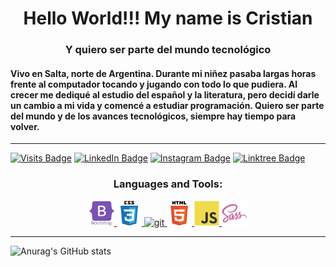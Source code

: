<h1 align="center">Hello World!!! My name is Cristian </h1>
<h3 align="center"> <p>Y quiero ser parte del mundo tecnológico</p> </h3>

<h4> Vivo en Salta, norte de Argentina. Durante mi niñez pasaba largas horas frente al computador tocando y jugando con todo lo que pudiera. Al crecer me dediqué al estudio del español y la literatura, pero decidí darle un cambio a mi vida y comencé a estudiar programación. Quiero ser parte del mundo y de los avances tecnológicos, siempre hay tiempo para volver. </h4>
<hr>

[![Visits Badge](https://badges.pufler.dev/visits/jpromanonet/jpromanonet)](https://jpromano.net)
[![LinkedIn Badge](https://img.shields.io/badge/LinkedIn-Profile-informational?style=flat&logo=linkedin&logoColor=white&color=0D76A8)](https://www.linkedin.com/in/cristian-aguirre-822858220/)
[![Instagram Badge](https://img.shields.io/badge/Instagram-Profile-informational?style=flat&logo=instagram&logoColor=white&color=0D76A8)](https://www.instagram.com/aguirre_cristian101/?hl=es-la)
[![Linktree Badge](https://img.shields.io/badge/Linktree-Profile-informational?style=flat&logo=linktree&logoColor=white&color=0D76A8)](https://linktr.ee/cristianaguirre.dev)


<h3 align="center">Languages and Tools:</h3>
<p align="center"> <a href="https://getbootstrap.com" target="_blank" rel="noreferrer"> <img src="https://raw.githubusercontent.com/devicons/devicon/master/icons/bootstrap/bootstrap-plain-wordmark.svg" alt="bootstrap" width="40" height="40"/> </a> <a href="https://www.w3schools.com/css/" target="_blank" rel="noreferrer"> <img src="https://raw.githubusercontent.com/devicons/devicon/master/icons/css3/css3-original-wordmark.svg" alt="css3" width="40" height="40"/> </a> <a href="https://git-scm.com/" target="_blank" rel="noreferrer"> <img src="https://www.vectorlogo.zone/logos/git-scm/git-scm-icon.svg" alt="git" width="40" height="40"/> </a> <a href="https://www.w3.org/html/" target="_blank" rel="noreferrer"> <img src="https://raw.githubusercontent.com/devicons/devicon/master/icons/html5/html5-original-wordmark.svg" alt="html5" width="40" height="40"/> </a> <a href="https://developer.mozilla.org/en-US/docs/Web/JavaScript" target="_blank" rel="noreferrer"> <img src="https://raw.githubusercontent.com/devicons/devicon/master/icons/javascript/javascript-original.svg" alt="javascript" width="40" height="40"/> </a> <a href="https://sass-lang.com" target="_blank" rel="noreferrer"> <img src="https://raw.githubusercontent.com/devicons/devicon/master/icons/sass/sass-original.svg" alt="sass" width="40" height="40"/> </a> </p>
<hr>

<!--[![Top Langs](https://github-readme-stats.vercel.app/api/top-langs/?username=cristianaaguirre)](https://github.com/anuraghazra/github-readme-stats) -->

![Anurag's GitHub stats](https://github-readme-stats.vercel.app/api?username=cristianaaguirre&show_icons=true&theme=synthwave)
